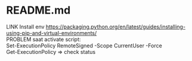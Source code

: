 # README.md

LINK Install env https://packaging.python.org/en/latest/guides/installing-using-pip-and-virtual-environments/ <br>
PROBLEM saat activate script:<br>
Set-ExecutionPolicy RemoteSigned -Scope CurrentUser -Force<br>
Get-ExecutionPolicy => check status
